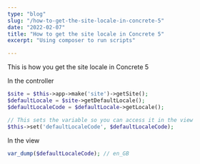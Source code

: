 ```yaml
---
type: "blog"
slug: "/how-to-get-the-site-locale-in-concrete-5"
date: "2022-02-07"
title: "How to get the site locale in Concrete 5"
excerpt: "Using composer to run scripts"

---
```

This is how you get the site locale in Concrete 5

In the controller

```php
$site = $this->app->make('site')->getSite();
$defaultLocale = $site->getDefaultLocale();
$defaultLocaleCode = $defaultLocale->getLocale();
```

```php
// This sets the variable so you can access it in the view
$this->set('defaultLocaleCode', $defaultLocaleCode);
```

In the view

```php
var_dump($defaultLocaleCode); // en_GB
```